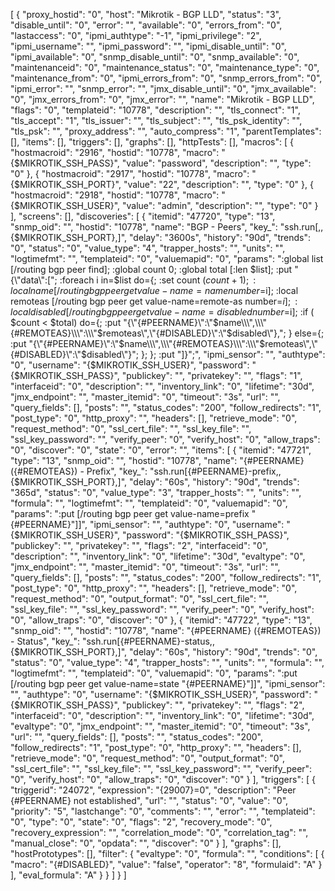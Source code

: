 [
    {
        "proxy_hostid": "0",
        "host": "Mikrotik - BGP LLD",
        "status": "3",
        "disable_until": "0",
        "error": "",
        "available": "0",
        "errors_from": "0",
        "lastaccess": "0",
        "ipmi_authtype": "-1",
        "ipmi_privilege": "2",
        "ipmi_username": "",
        "ipmi_password": "",
        "ipmi_disable_until": "0",
        "ipmi_available": "0",
        "snmp_disable_until": "0",
        "snmp_available": "0",
        "maintenanceid": "0",
        "maintenance_status": "0",
        "maintenance_type": "0",
        "maintenance_from": "0",
        "ipmi_errors_from": "0",
        "snmp_errors_from": "0",
        "ipmi_error": "",
        "snmp_error": "",
        "jmx_disable_until": "0",
        "jmx_available": "0",
        "jmx_errors_from": "0",
        "jmx_error": "",
        "name": "Mikrotik - BGP LLD",
        "flags": "0",
        "templateid": "10778",
        "description": "",
        "tls_connect": "1",
        "tls_accept": "1",
        "tls_issuer": "",
        "tls_subject": "",
        "tls_psk_identity": "",
        "tls_psk": "",
        "proxy_address": "",
        "auto_compress": "1",
        "parentTemplates": [],
        "items": [],
        "triggers": [],
        "graphs": [],
        "httpTests": [],
        "macros": [
            {
                "hostmacroid": "2916",
                "hostid": "10778",
                "macro": "{$MIKROTIK_SSH_PASS}",
                "value": "password",
                "description": "",
                "type": "0"
            },
            {
                "hostmacroid": "2917",
                "hostid": "10778",
                "macro": "{$MIKROTIK_SSH_PORT}",
                "value": "22",
                "description": "",
                "type": "0"
            },
            {
                "hostmacroid": "2918",
                "hostid": "10778",
                "macro": "{$MIKROTIK_SSH_USER}",
                "value": "admin",
                "description": "",
                "type": "0"
            }
        ],
        "screens": [],
        "discoveries": [
            {
                "itemid": "47720",
                "type": "13",
                "snmp_oid": "",
                "hostid": "10778",
                "name": "BGP - Peers",
                "key_": "ssh.run[,,{$MIKROTIK_SSH_PORT},]",
                "delay": "3600s",
                "history": "90d",
                "trends": "0",
                "status": "0",
                "value_type": "4",
                "trapper_hosts": "",
                "units": "",
                "logtimefmt": "",
                "templateid": "0",
                "valuemapid": "0",
                "params": ":global list [/routing bgp peer find]; :global count 0; :global total [:len $list]; :put \"{\\\"data\\\":[\"; :foreach i in=$list do={; :set count ($count + 1); :local name [/routing bgp peer get value-name=name number=$i]; :local remoteas [/routing bgp peer get value-name=remote-as number=$i]; :local disabled [/routing bgp peer get value-name=disabled number=$i]; :if ( $count < $total) do={; :put \"{\\\"{#PEERNAME}\\\":\\\"$name\\\",\\\"{#REMOTEAS}\\\":\\\"$remoteas\\\",\\\"{#DISABLED}\\\":\\\"$disabled\\\"},\"; } else={; :put \"{\\\"{#PEERNAME}\\\":\\\"$name\\\",\\\"{#REMOTEAS}\\\":\\\"$remoteas\\\",\\\"{#DISABLED}\\\":\\\"$disabled\\\"}\"; }; }; :put \"]}\";",
                "ipmi_sensor": "",
                "authtype": "0",
                "username": "{$MIKROTIK_SSH_USER}",
                "password": "{$MIKROTIK_SSH_PASS}",
                "publickey": "",
                "privatekey": "",
                "flags": "1",
                "interfaceid": "0",
                "description": "",
                "inventory_link": "0",
                "lifetime": "30d",
                "jmx_endpoint": "",
                "master_itemid": "0",
                "timeout": "3s",
                "url": "",
                "query_fields": [],
                "posts": "",
                "status_codes": "200",
                "follow_redirects": "1",
                "post_type": "0",
                "http_proxy": "",
                "headers": [],
                "retrieve_mode": "0",
                "request_method": "0",
                "ssl_cert_file": "",
                "ssl_key_file": "",
                "ssl_key_password": "",
                "verify_peer": "0",
                "verify_host": "0",
                "allow_traps": "0",
                "discover": "0",
                "state": "0",
                "error": "",
                "items": [
                    {
                        "itemid": "47721",
                        "type": "13",
                        "snmp_oid": "",
                        "hostid": "10778",
                        "name": "{#PEERNAME} ({#REMOTEAS}) - Prefix",
                        "key_": "ssh.run[{#PEERNAME}-prefix,,{$MIKROTIK_SSH_PORT},]",
                        "delay": "60s",
                        "history": "90d",
                        "trends": "365d",
                        "status": "0",
                        "value_type": "3",
                        "trapper_hosts": "",
                        "units": "",
                        "formula": "",
                        "logtimefmt": "",
                        "templateid": "0",
                        "valuemapid": "0",
                        "params": ":put [/routing bgp peer get value-name=prefix \"{#PEERNAME}\"]]",
                        "ipmi_sensor": "",
                        "authtype": "0",
                        "username": "{$MIKROTIK_SSH_USER}",
                        "password": "{$MIKROTIK_SSH_PASS}",
                        "publickey": "",
                        "privatekey": "",
                        "flags": "2",
                        "interfaceid": "0",
                        "description": "",
                        "inventory_link": "0",
                        "lifetime": "30d",
                        "evaltype": "0",
                        "jmx_endpoint": "",
                        "master_itemid": "0",
                        "timeout": "3s",
                        "url": "",
                        "query_fields": [],
                        "posts": "",
                        "status_codes": "200",
                        "follow_redirects": "1",
                        "post_type": "0",
                        "http_proxy": "",
                        "headers": [],
                        "retrieve_mode": "0",
                        "request_method": "0",
                        "output_format": "0",
                        "ssl_cert_file": "",
                        "ssl_key_file": "",
                        "ssl_key_password": "",
                        "verify_peer": "0",
                        "verify_host": "0",
                        "allow_traps": "0",
                        "discover": "0"
                    },
                    {
                        "itemid": "47722",
                        "type": "13",
                        "snmp_oid": "",
                        "hostid": "10778",
                        "name": "{#PEERNAME} ({#REMOTEAS}) - Status",
                        "key_": "ssh.run[{#PEERNAME}-status,,{$MIKROTIK_SSH_PORT},]",
                        "delay": "60s",
                        "history": "90d",
                        "trends": "0",
                        "status": "0",
                        "value_type": "4",
                        "trapper_hosts": "",
                        "units": "",
                        "formula": "",
                        "logtimefmt": "",
                        "templateid": "0",
                        "valuemapid": "0",
                        "params": ":put [/routing bgp peer get value-name=state \"{#PEERNAME}\"]]",
                        "ipmi_sensor": "",
                        "authtype": "0",
                        "username": "{$MIKROTIK_SSH_USER}",
                        "password": "{$MIKROTIK_SSH_PASS}",
                        "publickey": "",
                        "privatekey": "",
                        "flags": "2",
                        "interfaceid": "0",
                        "description": "",
                        "inventory_link": "0",
                        "lifetime": "30d",
                        "evaltype": "0",
                        "jmx_endpoint": "",
                        "master_itemid": "0",
                        "timeout": "3s",
                        "url": "",
                        "query_fields": [],
                        "posts": "",
                        "status_codes": "200",
                        "follow_redirects": "1",
                        "post_type": "0",
                        "http_proxy": "",
                        "headers": [],
                        "retrieve_mode": "0",
                        "request_method": "0",
                        "output_format": "0",
                        "ssl_cert_file": "",
                        "ssl_key_file": "",
                        "ssl_key_password": "",
                        "verify_peer": "0",
                        "verify_host": "0",
                        "allow_traps": "0",
                        "discover": "0"
                    }
                ],
                "triggers": [
                    {
                        "triggerid": "24072",
                        "expression": "{29007}=0",
                        "description": "Peer {#PEERNAME} not established",
                        "url": "",
                        "status": "0",
                        "value": "0",
                        "priority": "5",
                        "lastchange": "0",
                        "comments": "",
                        "error": "",
                        "templateid": "0",
                        "type": "0",
                        "state": "0",
                        "flags": "2",
                        "recovery_mode": "0",
                        "recovery_expression": "",
                        "correlation_mode": "0",
                        "correlation_tag": "",
                        "manual_close": "0",
                        "opdata": "",
                        "discover": "0"
                    }
                ],
                "graphs": [],
                "hostPrototypes": [],
                "filter": {
                    "evaltype": "0",
                    "formula": "",
                    "conditions": [
                        {
                            "macro": "{#DISABLED}",
                            "value": "false",
                            "operator": "8",
                            "formulaid": "A"
                        }
                    ],
                    "eval_formula": "A"
                }
            }
        ]
    }
]